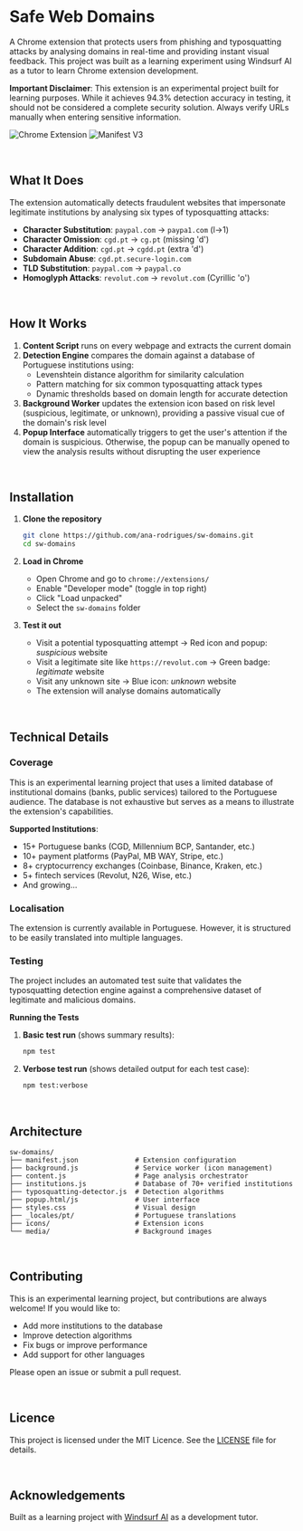 # Safe Web Domains

A Chrome extension that protects users from phishing and typosquatting attacks by analysing domains in real-time and providing instant visual feedback. This project was built as a learning experiment using Windsurf AI as a tutor to learn Chrome extension development.

**Important Disclaimer**: This extension is an experimental project built for learning purposes. While it achieves 94.3% detection accuracy in testing, it should not be considered a complete security solution. Always verify URLs manually when entering sensitive information.

![Chrome Extension](https://img.shields.io/badge/Chrome-Extension-blue?logo=googlechrome)
![Manifest V3](https://img.shields.io/badge/Manifest-V3-green)

&nbsp;

## What It Does

The extension automatically detects fraudulent websites that impersonate legitimate institutions by analysing six types of typosquatting attacks:

- **Character Substitution**: `paypal.com` → `paypa1.com` (l→1)
- **Character Omission**: `cgd.pt` → `cg.pt` (missing 'd')
- **Character Addition**: `cgd.pt` → `cgdd.pt` (extra 'd')
- **Subdomain Abuse**: `cgd.pt.secure-login.com`
- **TLD Substitution**: `paypal.com` → `paypal.co`
- **Homoglyph Attacks**: `revolut.com` → `revоlut.com` (Cyrillic 'о')

&nbsp;

## How It Works

1. **Content Script** runs on every webpage and extracts the current domain
2. **Detection Engine** compares the domain against a database of Portuguese institutions using:
   - Levenshtein distance algorithm for similarity calculation
   - Pattern matching for six common typosquatting attack types
   - Dynamic thresholds based on domain length for accurate detection
3. **Background Worker** updates the extension icon based on risk level (suspicious, legitimate, or unknown), providing a passive visual cue of the domain's risk level
4. **Popup Interface** automatically triggers to get the user's attention if the domain is suspicious. Otherwise, the popup can be manually opened to view the analysis results without disrupting the user experience

&nbsp;

## Installation

1. **Clone the repository**
   ```bash
   git clone https://github.com/ana-rodrigues/sw-domains.git
   cd sw-domains
   ```

2. **Load in Chrome**
   - Open Chrome and go to `chrome://extensions/`
   - Enable "Developer mode" (toggle in top right)
   - Click "Load unpacked"
   - Select the `sw-domains` folder

3. **Test it out**
   - Visit a potential typosquatting attempt → Red icon and popup: _suspicious_ website
   - Visit a legitimate site like `https://revolut.com` → Green badge: _legitimate_ website
   - Visit any unknown site → Blue icon: _unknown_ website
   - The extension will analyse domains automatically

&nbsp;

## Technical Details

### Coverage

This is an experimental learning project that uses a limited database of institutional domains (banks, public services) tailored to the Portuguese audience. The database is not exhaustive but serves as a means to illustrate the extension's capabilities.

**Supported Institutions**:
- 15+ Portuguese banks (CGD, Millennium BCP, Santander, etc.)
- 10+ payment platforms (PayPal, MB WAY, Stripe, etc.)
- 8+ cryptocurrency exchanges (Coinbase, Binance, Kraken, etc.)
- 5+ fintech services (Revolut, N26, Wise, etc.)
- And growing...

### Localisation

The extension is currently available in Portuguese. However, it is structured to be easily translated into multiple languages.

### Testing

The project includes an automated test suite that validates the typosquatting detection engine against a comprehensive dataset of legitimate and malicious domains.

**Running the Tests**

1. **Basic test run** (shows summary results):
   ```bash
   npm test
   ```

2. **Verbose test run** (shows detailed output for each test case):
   ```bash
   npm test:verbose
   ```

&nbsp;

## Architecture

```
sw-domains/
├── manifest.json              # Extension configuration
├── background.js              # Service worker (icon management)
├── content.js                 # Page analysis orchestrator
├── institutions.js            # Database of 70+ verified institutions
├── typosquatting-detector.js  # Detection algorithms
├── popup.html/js              # User interface
├── styles.css                 # Visual design
├── _locales/pt/               # Portuguese translations
├── icons/                     # Extension icons
└── media/                     # Background images
```

&nbsp;

## Contributing

This is an experimental learning project, but contributions are always welcome! If you would like to:

- Add more institutions to the database
- Improve detection algorithms
- Fix bugs or improve performance
- Add support for other languages

Please open an issue or submit a pull request.

&nbsp;

## Licence

This project is licensed under the MIT Licence. See the [LICENSE](LICENSE) file for details.

&nbsp;

## Acknowledgements

Built as a learning project with [Windsurf AI](https://codeium.com/windsurf) as a development tutor.